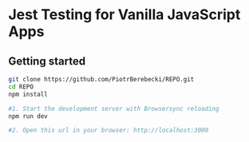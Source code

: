 # Jest Testing for Vanilla JavaScript Apps

## Getting started

```sh
git clone https://github.com/PiotrBerebecki/REPO.git
cd REPO
npm install

#1. Start the development server with Browsersync reloading
npm run dev

#2. Open this url in your browser: http://localhost:3000
```
